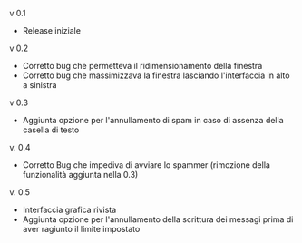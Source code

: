 v 0.1
- Release iniziale

v 0.2
- Corretto bug che permetteva il ridimensionamento della finestra
- Corretto bug che massimizzava la finestra lasciando l'interfaccia in alto a sinistra

v 0.3
- Aggiunta opzione per l'annullamento di spam in caso di assenza della casella di testo

v. 0.4
- Corretto Bug che impediva di avviare lo spammer (rimozione della funzionalità aggiunta nella 0.3)

v. 0.5
- Interfaccia grafica rivista
- Aggiunta opzione per l'annullamento della scrittura dei messagi prima di aver ragiunto il limite impostato
